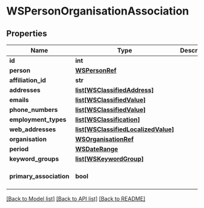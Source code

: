 # WSPersonOrganisationAssociation

## Properties
Name | Type | Description | Notes
------------ | ------------- | ------------- | -------------
**id** | **int** |  | [optional] 
**person** | [**WSPersonRef**](WSPersonRef.md) |  | [optional] 
**affiliation_id** | **str** |  | [optional] 
**addresses** | [**list[WSClassifiedAddress]**](WSClassifiedAddress.md) |  | [optional] 
**emails** | [**list[WSClassifiedValue]**](WSClassifiedValue.md) |  | [optional] 
**phone_numbers** | [**list[WSClassifiedValue]**](WSClassifiedValue.md) |  | [optional] 
**employment_types** | [**list[WSClassification]**](WSClassification.md) |  | [optional] 
**web_addresses** | [**list[WSClassifiedLocalizedValue]**](WSClassifiedLocalizedValue.md) |  | [optional] 
**organisation** | [**WSOrganisationRef**](WSOrganisationRef.md) |  | [optional] 
**period** | [**WSDateRange**](WSDateRange.md) |  | [optional] 
**keyword_groups** | [**list[WSKeywordGroup]**](WSKeywordGroup.md) |  | [optional] 
**primary_association** | **bool** |  | [optional] [default to False]

[[Back to Model list]](../README.md#documentation-for-models) [[Back to API list]](../README.md#documentation-for-api-endpoints) [[Back to README]](../README.md)


